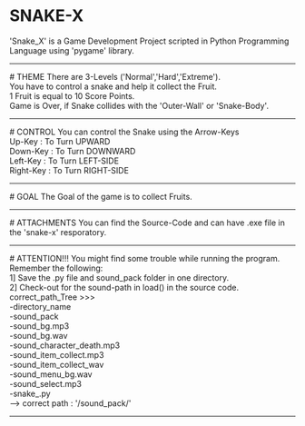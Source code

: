 # SNAKE-X
'Snake_X' is a Game Development Project scripted in Python Programming Language using 'pygame' library.
<hr>
# THEME
There are 3-Levels ('Normal','Hard','Extreme').
<br>
You have to control a snake and help it collect the Fruit.
<br>
1 Fruit is equal to 10 Score Points.
<br>
Game is Over, if Snake collides with the 'Outer-Wall' or 'Snake-Body'.
<hr>
# CONTROL
You can control the Snake using the Arrow-Keys
<br>
Up-Key    : To Turn UPWARD
<br>
Down-Key  : To Turn DOWNWARD
<br>
Left-Key  : To Turn LEFT-SIDE
<br>
Right-Key : To Turn RIGHT-SIDE
<hr>
# GOAL
The Goal of the game is to collect Fruits.
<hr>
# ATTACHMENTS
You can find the Source-Code and can have .exe file in the 'snake-x' resporatory.
<hr>
# ATTENTION!!!
You might find some trouble while running the program. 
<br>
Remember the following:
<br>
1] Save the .py file and sound_pack folder in one directory.
<br>
2] Check-out for the sound-path in load() in the source code.
<br>
correct_path_Tree >>><br>
-directory_name<br>
  -sound_pack<br>
    -sound_bg.mp3<br>
    -sound_bg.wav<br>
    -sound_character_death.mp3<br>
    -sound_item_collect.mp3<br>
    -sound_item_collect_wav<br>
    -sound_menu_bg.wav<br>
    -sound_select.mp3<br>
  -snake_.py<br>
--> correct path : '<directory_name>/sound_pack/<sound_file_name>'
<hr>
